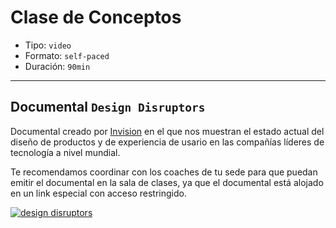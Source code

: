 # Clase de Conceptos

- Tipo: `video`
- Formato: `self-paced`
- Duración: `90min`

***

## Documental `Design Disruptors`

Documental creado por [Invision](http://invisionapp.com/) en el que nos muestran
el estado actual del diseño de productos y de experiencia de usario en las
compañías líderes de tecnología a nivel mundial.

Te recomendamos coordinar con los coaches de tu sede para que puedan emitir el
documental en la sala de clases, ya que el documental está alojado en un link
especial con acceso restringido.

[![design disruptors](http://s3.amazonaws.com/blog.invisionapp.com/uploads/2015/09/dd-thumb.jpg)](https://www.youtube.com/watch?v=W4AViRgrgkU)
